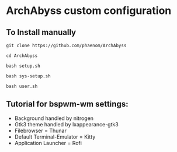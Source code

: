 # ArchAbyss custom configuration


## To Install manually

    git clone https://github.com/phaenom/ArchAbyss

    cd ArchAbyss

    bash setup.sh

    bash sys-setup.sh

    bash user.sh

    

## Tutorial for bspwm-wm settings:
- Background handled by nitrogen
- Gtk3 theme handled by lxappearance-gtk3
- Filebrowser = Thunar
- Default Terminal-Emulator = Kitty
- Application Launcher = Rofi